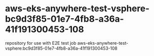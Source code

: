 # aws-eks-anywhere-test-vsphere-bc9d3f85-01e7-4fb8-a36a-41f191300453-108
repository for use with E2E test job aws-eks-anywhere-test-vsphere:bc9d3f85-01e7-4fb8-a36a-41f191300453-108

